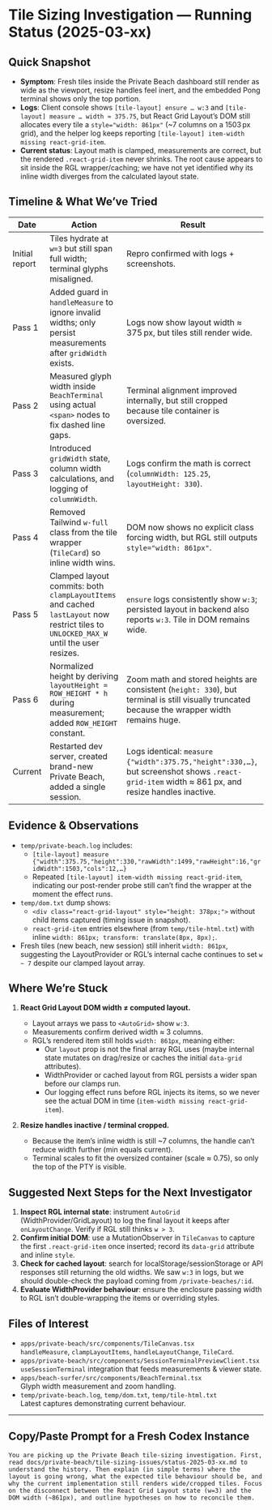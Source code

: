 # Tile Sizing Investigation — Running Status (2025-03-xx)

## Quick Snapshot

- **Symptom**: Fresh tiles inside the Private Beach dashboard still render as wide as the viewport, resize handles feel inert, and the embedded Pong terminal shows only the top portion.
- **Logs**: Client console shows `[tile-layout] ensure … w:3` and `[tile-layout] measure … width ≈ 375.75`, but React Grid Layout’s DOM still allocates every tile a `style="width: 861px"` (~7 columns on a 1503 px grid), and the helper log keeps reporting `[tile-layout] item-width missing react-grid-item`.
- **Current status**: Layout math is clamped, measurements are correct, but the rendered `.react-grid-item` never shrinks. The root cause appears to sit inside the RGL wrapper/caching; we have not yet identified why its inline width diverges from the calculated layout state.

## Timeline & What We’ve Tried

| Date | Action | Result |
| ---- | ------ | ------ |
| Initial report | Tiles hydrate at `w=3` but still span full width; terminal glyphs misaligned. | Repro confirmed with logs + screenshots. |
| Pass 1 | Added guard in `handleMeasure` to ignore invalid widths; only persist measurements after `gridWidth` exists. | Logs now show layout width ≈ 375 px, but tiles still render wide. |
| Pass 2 | Measured glyph width inside `BeachTerminal` using actual `<span>` nodes to fix dashed line gaps. | Terminal alignment improved internally, but still cropped because tile container is oversized. |
| Pass 3 | Introduced `gridWidth` state, column width calculations, and logging of `columnWidth`. | Logs confirm the math is correct (`columnWidth: 125.25`, `layoutHeight: 330`). |
| Pass 4 | Removed Tailwind `w-full` class from the tile wrapper (`TileCard`) so inline width wins. | DOM now shows no explicit class forcing width, but RGL still outputs `style="width: 861px"`. |
| Pass 5 | Clamped layout commits: both `clampLayoutItems` and cached `lastLayout` now restrict tiles to `UNLOCKED_MAX_W` until the user resizes. | `ensure` logs consistently show `w:3`; persisted layout in backend also reports `w:3`. Tile in DOM remains wide. |
| Pass 6 | Normalized height by deriving `layoutHeight = ROW_HEIGHT * h` during measurement; added `ROW_HEIGHT` constant. | Zoom math and stored heights are consistent (`height: 330`), but terminal is still visually truncated because the wrapper width remains huge. |
| Current | Restarted dev server, created brand-new Private Beach, added a single session. | Logs identical: `measure {"width":375.75,"height":330,…}`, but screenshot shows `.react-grid-item` width ≈ 861 px, and resize handles inactive. |

## Evidence & Observations

- `temp/private-beach.log` includes:
  - `[tile-layout] measure {"width":375.75,"height":330,"rawWidth":1499,"rawHeight":16,"gridWidth":1503,"cols":12,…}`
  - Repeated `[tile-layout] item-width missing react-grid-item`, indicating our post-render probe still can’t find the wrapper at the moment the effect runs.
- `temp/dom.txt` dump shows:
  - `<div class="react-grid-layout" style="height: 378px;">` without child items captured (timing issue in snapshot).
  - `react-grid-item` entries elsewhere (from `temp/tile-html.txt`) with inline `width: 861px; transform: translate(8px, 8px);`.
- Fresh tiles (new beach, new session) still inherit `width: 861px`, suggesting the LayoutProvider or RGL’s internal cache continues to set `w ~ 7` despite our clamped layout array.

## Where We’re Stuck

1. **React Grid Layout DOM width ≠ computed layout.**  
   - Layout arrays we pass to `<AutoGrid>` show `w:3`.  
   - Measurements confirm derived width ≈ 3 columns.  
   - RGL’s rendered item still holds `width: 861px`, meaning either:
     - Our `layout` prop is not the final array RGL uses (maybe internal state mutates on drag/resize or caches the initial `data-grid` attributes).
     - WidthProvider or cached layout from RGL persists a wider span before our clamps run.
     - Our logging effect runs before RGL injects its items, so we never see the actual DOM in time (`item-width missing react-grid-item`).

2. **Resize handles inactive / terminal cropped.**  
   - Because the item’s inline width is still ~7 columns, the handle can’t reduce width further (min equals current).  
   - Terminal scales to fit the oversized container (scale ≈ 0.75), so only the top of the PTY is visible.

## Suggested Next Steps for the Next Investigator

1. **Inspect RGL internal state**: instrument `AutoGrid` (WidthProvider/GridLayout) to log the final layout it keeps after `onLayoutChange`. Verify if RGL still thinks `w > 3`.
2. **Confirm initial DOM**: use a MutationObserver in `TileCanvas` to capture the first `.react-grid-item` once inserted; record its `data-grid` attribute and inline `style`.
3. **Check for cached layout**: search for localStorage/sessionStorage or API responses still returning the old widths. We saw `w:3` in logs, but we should double-check the payload coming from `/private-beaches/:id`.
4. **Evaluate WidthProvider behaviour**: ensure the enclosure passing width to RGL isn’t double-wrapping the items or overriding styles.

## Files of Interest

- `apps/private-beach/src/components/TileCanvas.tsx`  
  `handleMeasure`, `clampLayoutItems`, `handleLayoutChange`, `TileCard`.
- `apps/private-beach/src/components/SessionTerminalPreviewClient.tsx`  
  `useSessionTerminal` integration that feeds measurements & viewer state.
- `apps/beach-surfer/src/components/BeachTerminal.tsx`  
  Glyph width measurement and zoom handling.
- `temp/private-beach.log`, `temp/dom.txt`, `temp/tile-html.txt`  
  Latest captures demonstrating current behaviour.

---

## Copy/Paste Prompt for a Fresh Codex Instance

```
You are picking up the Private Beach tile-sizing investigation. First, read docs/private-beach/tile-sizing-issues/status-2025-03-xx.md to understand the history. Then explain (in simple terms) where the layout is going wrong, what the expected tile behaviour should be, and why the current implementation still renders wide/cropped tiles. Focus on the disconnect between the React Grid Layout state (w=3) and the DOM width (~861px), and outline hypotheses on how to reconcile them.
```
